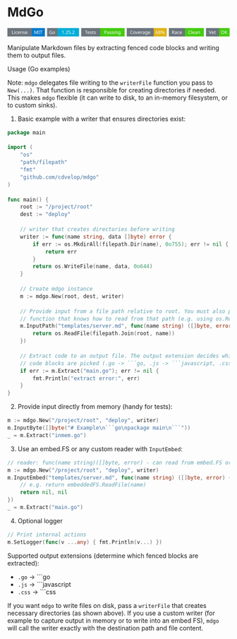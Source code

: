 # MdGo
<!-- START_SECTION:BADGES_SECTION -->
<a href="docs/img/badges.svg"><img src="docs/img/badges.svg" alt="Project Badges" title="Generated by badges package from github.com/cdvelop/devscripts"></a>
<!-- END_SECTION:BADGES_SECTION -->

Manipulate Markdown files by extracting fenced code blocks and writing them to output files.

Usage (Go examples)

Note: `mdgo` delegates file writing to the `writerFile` function you pass to `New(...)`.
That function is responsible for creating directories if needed. This makes `mdgo`
flexible (it can write to disk, to an in-memory filesystem, or to custom sinks).

1) Basic example with a writer that ensures directories exist:

```go
package main

import (
	"os"
	"path/filepath"
	"fmt"
	"github.com/cdvelop/mdgo"
)

func main() {
	root := "/project/root"
	dest := "deploy"

	// writer that creates directories before writing
	writer := func(name string, data []byte) error {
		if err := os.MkdirAll(filepath.Dir(name), 0o755); err != nil {
			return err
		}
		return os.WriteFile(name, data, 0o644)
	}

	// Create mdgo instance
	m := mdgo.New(root, dest, writer)

	// Provide input from a file path relative to root. You must also pass a reader
	// function that knows how to read from that path (e.g. using os.ReadFile).
	m.InputPath("templates/server.md", func(name string) ([]byte, error) {
		return os.ReadFile(filepath.Join(root, name))
	})

	// Extract code to an output file. The output extension decides which fenced
	// code blocks are picked (.go -> ```go, .js -> ```javascript, .css -> ```css).
	if err := m.Extract("main.go"); err != nil {
		fmt.Println("extract error:", err)
	}
}
```

2) Provide input directly from memory (handy for tests):

```go
m := mdgo.New("/project/root", "deploy", writer)
m.InputByte([]byte("# Example\n```go\npackage main\n```"))
_ = m.Extract("inmem.go")
```

3) Use an embed.FS or any custom reader with `InputEmbed`:

```go
// reader: func(name string)([]byte, error) - can read from embed.FS or other sources
m := mdgo.New("/project/root", "deploy", writer)
m.InputEmbed("templates/server.md", func(name string) ([]byte, error) {
	// e.g. return embeddedFS.ReadFile(name)
	return nil, nil
})
_ = m.Extract("main.go")
```

4) Optional logger

```go
// Print internal actions
m.SetLogger(func(v ...any) { fmt.Println(v...) })
```

Supported output extensions (determine which fenced blocks are extracted):

- `.go` -> ```go
- `.js` -> ```javascript
- `.css` -> ```css

If you want `mdgo` to write files on disk, pass a `writerFile` that creates
necessary directories (as shown above). If you use a custom writer (for example
to capture output in memory or to write into an embed FS), `mdgo` will call the
writer exactly with the destination path and file content.


